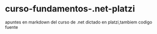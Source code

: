 # curso-fundamentos-.net-platzi
apuntes en markdown del curso de .net dictado en platzi,tambiem codigo fuente
